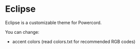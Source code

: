 # Eclipse
Eclipse is a customizable theme for Powercord.

You can change:
- accent colors (read colors.txt for recommended RGB codes)

